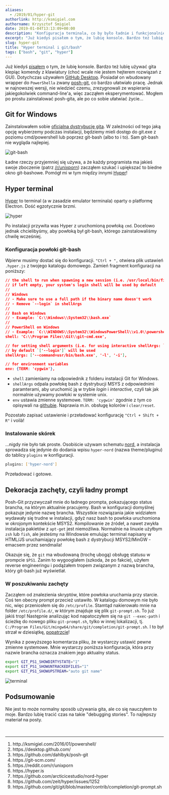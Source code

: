 ```yaml
---
aliases:
  - /2019/01/hyper-git
authorlink: http://ksmigiel.com
authorname: Krzysztof Śmigiel
date: 2019-01-04T13:13:09+00:00
description: "Konfiguracja terminala, co by było ładnie i funkcjonalnie"
excerpt: "Już kiedyś pisałem o tym, że lubię konsole. Bardzo też lubię używać gita klepiąc komendy z klawiatury (choć wcale nie jestem hejterem rozwiązań z GUI). Dotychczas używałem GitHub Desktop. Posiadał on wbudowany wrapper do PowerShella zwany posh-git, co bardzo ułatwiało pracę. Jednak w najnowszej wersji, nie wiedzieć czemu, zrezygnowali ze wspierania jakiegokolwiek command-line'a, więc zacząłem eksperymentować. Mogłem po prostu zainstalować posh-gita, ale po co sobie ułatwiać życie..."
slug: hyper-git
title: "Hyper terminal i git/bash"
tags: ["bash", "git", "hyper"]
---
```


Już kiedyś [pisałem][1] o tym, że lubię konsole. Bardzo też lubię używać gita klepiąc komendy z klawiatury (choć wcale nie jestem hejterem rozwiązań z GUI). Dotychczas używałem [GitHub Desktop][2]. Posiadał on wbudowany wrapper do `PowerShella` zwany [posh-git][3], co bardzo ułatwiało pracę. Jednak w najnowszej wersji, nie wiedzieć czemu, zrezygnowali ze wspierania jakiegokolwiek command-line'a, więc zacząłem eksperymentować. Mogłem po prostu zainstalować posh-gita, ale po co sobie ułatwiać życie...

## Git for Windows
Zainstalowałem sobie [oficjalną dystrybucję gita][4]. W zależności od tego jaką opcję wybierzemy podczas instalacji, będziemy mieli dostęp do git.exe z poziomu cmd/powershell lub poprzez git-bash (albo to i to). Sam git-bash nie wygląda najlepiej.

![git-bash](https://gitforwindows.org/img/gw1.png)

Ładne rzeczy przyjemniej się używa, a że każdy programista ma jakieś swoje zboczenie (patrz [/r/unixporn][5]) zacząłem szukać i upiększać to biedne okno git-bashowe. Pomógł mi w tym między innymi [Hyper][6]!

## Hyper terminal
[Hyper][6] to terminal (a w zasadzie emulator terminala) oparty o platformę Electron. Dość egzotycznie brzmi.

![hyper](https://hyper.is/static/hyperyellow.gif)

Po instalacji przywita was Hyper z uruchomioną powłoką `cmd`. Docelowo jednak chcielibyśmy, aby powłoką był git-bash, którego zainstalowaliśmy chwilę wcześniej.

### Konfiguracja powłoki git-bash
Wpierw musimy dostać się do konfiguracji. `"Ctrl + ",` otwiera plik ustawień `.hyper.js` z twojego katalogu domowego. Zamień fragment konfiguracji na poniższy:

``` json
// the shell to run when spawning a new session (i.e. /usr/local/bin/fish)
// if left empty, your system's login shell will be used by default
//
// Windows
// - Make sure to use a full path if the binary name doesn't work
// - Remove `--login` in shellArgs
//
// Bash on Windows
// - Example: `C:\\Windows\\System32\\bash.exe`
//
// PowerShell on Windows
// - Example: `C:\\WINDOWS\\System32\\WindowsPowerShell\\v1.0\\powershell.exe`
shell: 'C:\\Program Files\\Git\\git-cmd.exe',

// for setting shell arguments (i.e. for using interactive shellArgs: `['-i']`)
// by default `['--login']` will be used
shellArgs: ['--command=usr/bin/bash.exe', '-l', '-i'],

// for environment variables
env: {TERM: 'cygwin'},
```

- `shell` zamieniamy na odpowiednik z folderu instalacji Git for Windows.
- `shellArgs` odpala powłokę bash z dystrybucji MSYS z odpowiednimi paramterami, aby uruchomić ją w trybie _login_ i _interactive_, czyli tak jak normalnie używamy powłoki w systemie unix.
- `env` ustawia zmienne systemowe. `TERM: 'cygwin'` zgodnie z tym co opisywali na [githubie][8]. Naprawia m.in. obsługę kolorów i `clear/reset`.

Pozostało zapisać ustawienie i przeładować konfigurację `"Ctrl + Shift + R"` i voilà!

### Instalowanie skórek
...nigdy nie było tak proste. Osobiście używam schematu [nord][7], a instalacja sprowadza się jedynie do dodania wpisu `hyper-nord` (nazwa theme/pluginu) do tablicy `plugins` w konfiguracji.

``` sh
plugins: ['hyper-nord']
```

Przeładować i gotowe.

## Dekoracja zachęty, czyli ładny prompt
Posh-Git przyzwyczaił mnie do ładnego prompta, pokazującego status brancha, na którym aktualnie pracujemy. Bash w konfiguracji domyślnej pokazuje jedynie nazwę brancha. Wszystkie rozwiązania jakie widziałem wydawały się trudne w instalacji, gdyż nasz bash to powłoka uruchomiona w okrojonym kontekście MSYS2. Kompilowanie ze źródeł, a nawet zwykła instalacja pakietów z `apt-get` jest niemożliwa. Normalnie na linuxie użyłbym `zsh` lub `fish`, ale jesteśmy na Windowsie emulując terminal napisany w HTML/JS uruchamiający powłokę bash z dystrybucji MSYS2/MinGW - emacsem przez sendmaila!

Okazuje się, że `git` ma wbudowaną (trochę ubogą) obsługę statusu w prompcie `$PS1`. Zanim to wygooglałem (szkoda, że po fakcie), użyłem reverse engineeringu i podążałem tropem związanym z nazwą brancha, który git-bash już wyświetlał.

### W poszukiwaniu zachęty
Zacząłem od znalezienia skryptów, które powłoka uruchamia przy starcie. Coś ten obecny prompt przecież ustawiło. W katalogu domowym nie było nic, więc przeniosłem się do `/etc/profile`. Stamtąd nakierowało mnie na folder `/etc/profile.d/`, w którym znajduje się plik `git-prompt.sh`. To już jakiś trop! Następnie analizując kod napatoczyłem się na `git --exec-path` i ścieżkę do nowego pliku `git-prompt.sh`, tylko w innej lokalizacji, tj. `C:/Program Files/Git/mingw64/share/git/completion/git-prompt.sh`. I to był strzał w dziesiątkę, [popatrzcie][9]!

Wynika z powyższego komentarza pliku, że wystarczy ustawić pewne zmienne systemowe. Mnie wystarczy poniższa konfiguracja, która przy nazwie brancha oznacza znakiem jego aktualny status.

``` sh
export GIT_PS1_SHOWDIRTYSTATE="1"
export GIT_PS1_SHOWUNTRACKEDFILES="1"
export GIT_PS1_SHOWUPSTREAM="auto git name"
```

![terminal](/images/hyper-git/terminal.png)

## Podsumowanie
Nie jest to może normalny sposób używania gita, ale co się nauczyłem to moje. Bardzo lubię tracić czas na takie "debugging stories". To najlepszy materiał na posty.

<br>

---

[1]: http://ksmigiel.com/2016/01/powershell/
[2]: https://desktop.github.com/
[3]: https://github.com/dahlbyk/posh-git
[4]: https://git-scm.com/
[5]: https://reddit.com/r/unixporn
[6]: https://hyper.is
[7]: https://github.com/arcticicestudio/nord-hyper
[8]: https://github.com/zeit/hyper/issues/1252
[9]: https://github.com/git/git/blob/master/contrib/completion/git-prompt.sh

1. http.//ksmigiel.com/2016/01/powershell/
2. https.//desktop.github.com/
3. https.//github.com/dahlbyk/posh-git
4. https.//git-scm.com/
5. https.//reddit.com/r/unixporn
6. https.//hyper.is
7. https.//github.com/arcticicestudio/nord-hyper
8. https.//github.com/zeit/hyper/issues/1252
9. https.//github.com/git/git/blob/master/contrib/completion/git-prompt.sh